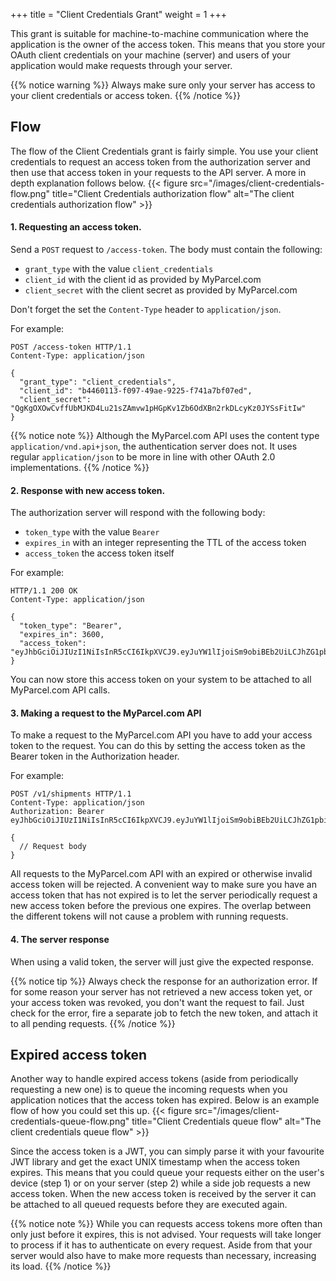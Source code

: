 +++
title = "Client Credentials Grant"
weight = 1
+++

This grant is suitable for machine-to-machine communication where the application is the owner of the access token. This means that you store your OAuth client credentials on your machine (server) and users of your application would make requests through your server.

{{% notice warning %}}
Always make sure only your server has access to your client credentials or access token.
{{% /notice %}} 

## Flow
The flow of the Client Credentials grant is fairly simple. You use your client credentials to request an access token from the authorization server and then use that access token in your requests to the API server. A more in depth explanation follows below.
{{< figure src="/images/client-credentials-flow.png" title="Client Credentials authorization flow" alt="The client credentials authorization flow" >}}

#### 1. Requesting an access token.
Send a `POST` request to `/access-token`. The body must contain the following:

- `grant_type` with the value `client_credentials`
- `client_id` with the client id as provided by MyParcel.com
- `client_secret` with the client secret as provided by MyParcel.com

Don't forget the set the `Content-Type` header to `application/json`.

For example:
```http
POST /access-token HTTP/1.1
Content-Type: application/json

{
  "grant_type": "client_credentials",
  "client_id": "b4460113-f097-49ae-9225-f741a7bf07ed",
  "client_secret": "QgKgOXOwCvffUbMJKD4Lu21sZAmvw1pHGpKv1Zb6OdXBn2rkDLcyKz0JYSsFitIw"
}
```

{{% notice note %}}
Although the MyParcel.com API uses the content type `application/vnd.api+json`, the authentication server does not. It uses regular `application/json` to be more in line with other OAuth 2.0 implementations.
{{% /notice %}}

#### 2. Response with new access token.
The authorization server will respond with the following body:

- `token_type` with the value `Bearer`
- `expires_in` with an integer representing the TTL of the access token
- `access_token` the access token itself

For example:
```http
HTTP/1.1 200 OK
Content-Type: application/json

{
  "token_type": "Bearer",
  "expires_in": 3600,
  "access_token": "eyJhbGciOiJIUzI1NiIsInR5cCI6IkpXVCJ9.eyJuYW1lIjoiSm9obiBEb2UiLCJhZG1pbiI6dHJ1ZX0.OLvs36KmqB9cmsUrMpUutfhV52_iSz4bQMYJjkI_TLQ"
}
```

You can now store this access token on your system to be attached to all MyParcel.com API calls.

#### 3. Making a request to the MyParcel.com API
To make a request to the MyParcel.com API you have to add your access token to the request. You can do this by setting the access token as the Bearer token in the Authorization header.

For example:
```http
POST /v1/shipments HTTP/1.1
Content-Type: application/json
Authorization: Bearer eyJhbGciOiJIUzI1NiIsInR5cCI6IkpXVCJ9.eyJuYW1lIjoiSm9obiBEb2UiLCJhZG1pbiI6dHJ1ZX0.OLvs36KmqB9cmsUrMpUutfhV52_iSz4bQMYJjkI_TLQ

{
  // Request body
}
```

All requests to the MyParcel.com API with an expired or otherwise invalid access token will be rejected. A convenient way to make sure you have an access token that has not expired is to let the server periodically request a new access token before the previous one expires. The overlap between the different tokens will not cause a problem with running requests.

#### 4. The server response
When using a valid token, the server will just give the expected response.

{{% notice tip %}}
Always check the response for an authorization error. If for some reason your server has not retrieved a new access token yet, or your access token was revoked, you don't want the request to fail. Just check for the error, fire a separate job to fetch the new token, and attach it to all pending requests.
{{% /notice %}}

## Expired access token
Another way to handle expired access tokens (aside from periodically requesting a new one) is to queue the incoming requests when you application notices that the access token has expired. Below is an example flow of how you could set this up.
{{< figure src="/images/client-credentials-queue-flow.png" title="Client Credentials queue flow" alt="The client credentials queue flow" >}}

Since the access token is a JWT, you can simply parse it with your favourite JWT library and get the exact UNIX timestamp when the access token expires. This means that you could queue your requests either on the user's device (step 1) or on your server (step 2) while a side job requests a new access token. When the new access token is received by the server it can be attached to all queued requests before they are executed again.

{{% notice note %}}
While you can requests access tokens more often than only just before it expires, this is not advised. Your requests will take longer to process if it has to authenticate on every request. Aside from that your server would also have to make more requests than necessary, increasing its load.
{{% /notice %}}
